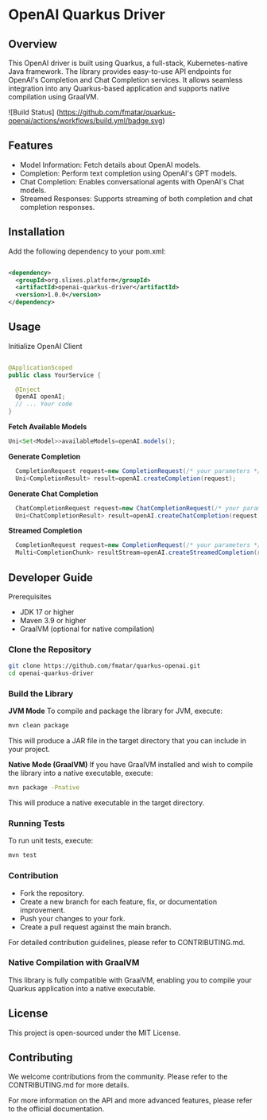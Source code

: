 # OpenAI Quarkus Driver

## Overview

This OpenAI driver is built using Quarkus, a full-stack, Kubernetes-native Java framework. The library provides
easy-to-use API endpoints for OpenAI's Completion and Chat Completion services. It allows seamless integration into any
Quarkus-based application and supports native compilation using GraalVM.

![Build Status] (https://github.com/fmatar/quarkus-openai/actions/workflows/build.yml/badge.svg)


## Features

- Model Information: Fetch details about OpenAI models.
- Completion: Perform text completion using OpenAI's GPT models.
- Chat Completion: Enables conversational agents with OpenAI's Chat models.
- Streamed Responses: Supports streaming of both completion and chat completion responses.

## Installation

Add the following dependency to your pom.xml:

```xml

<dependency>
  <groupId>org.slixes.platform</groupId>
  <artifactId>openai-quarkus-driver</artifactId>
  <version>1.0.0</version>
</dependency>
```

## Usage

Initialize OpenAI Client

```java

@ApplicationScoped
public class YourService {

  @Inject
  OpenAI openAI;
  // ... Your code
}
```

**Fetch Available Models**

```java
Uni<Set<Model>>availableModels=openAI.models();
```

**Generate Completion**

```java
  CompletionRequest request=new CompletionRequest(/* your parameters */);
  Uni<CompletionResult> result=openAI.createCompletion(request);
```

**Generate Chat Completion**

```java
  ChatCompletionRequest request=new ChatCompletionRequest(/* your parameters */);
  Uni<ChatCompletionResult> result=openAI.createChatCompletion(request);
```

**Streamed Completion**

```java
  CompletionRequest request=new CompletionRequest(/* your parameters */);
  Multi<CompletionChunk> resultStream=openAI.createStreamedCompletion(request);
```

## Developer Guide

Prerequisites

- JDK 17 or higher
- Maven 3.9 or higher
- GraalVM (optional for native compilation)

### Clone the Repository

```bash
git clone https://github.com/fmatar/quarkus-openai.git
cd openai-quarkus-driver
```

### Build the Library

**JVM Mode**
To compile and package the library for JVM, execute:

``` bash
mvn clean package
```

This will produce a JAR file in the target directory that you can include in your project.

**Native Mode (GraalVM)**
If you have GraalVM installed and wish to compile the library into a native executable, execute:

```bash
mvn package -Pnative
```

This will produce a native executable in the target directory.

### Running Tests

To run unit tests, execute:

```bash
mvn test
```

### Contribution

- Fork the repository.
- Create a new branch for each feature, fix, or documentation improvement.
- Push your changes to your fork.
- Create a pull request against the main branch.

For detailed contribution guidelines, please refer to CONTRIBUTING.md.

### Native Compilation with GraalVM

This library is fully compatible with GraalVM, enabling you to compile your Quarkus application into a native
executable.

## License

This project is open-sourced under the MIT License.

## Contributing

We welcome contributions from the community. Please refer to the CONTRIBUTING.md for more details.

For more information on the API and more advanced features, please refer to the official documentation.

